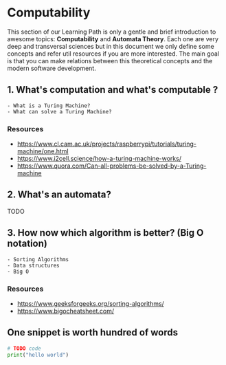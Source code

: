 # Computability

This section of our Learning Path is only a gentle and brief introduction to awesome topics: **Computability** and **Automata Theory**. Each one are very deep and transversal sciences but in this document we only define some concepts and refer util resources if you are more interested. The main goal is that you can make relations between this theoretical concepts and the modern software development.

## 1. What's computation and what's  computable ?

    - What is a Turing Machine?
    - What can solve a Turing Machine?

### Resources

* https://www.cl.cam.ac.uk/projects/raspberrypi/tutorials/turing-machine/one.html
* https://www.i2cell.science/how-a-turing-machine-works/
* https://www.quora.com/Can-all-problems-be-solved-by-a-Turing-machine


## 2. What's an automata?

TODO


## 3. How now which algorithm is better? (Big O notation)

    - Sorting Algorithms
    - Data structures
    - Big O

### Resources

* https://www.geeksforgeeks.org/sorting-algorithms/
* https://www.bigocheatsheet.com/


## One snippet is worth hundred of words

```python
# TODO code
print("hello world")
```

